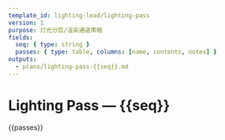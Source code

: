 ```yaml
---
template_id: lighting-lead/lighting-pass
version: 1
purpose: 灯光分层/渲染通道策略
fields:
  seq: { type: string }
  passes: { type: table, columns: [name, contents, notes] }
outputs:
  - plans/lighting-pass-{{seq}}.md
---
```


# Lighting Pass — {{seq}}

{{passes}}
